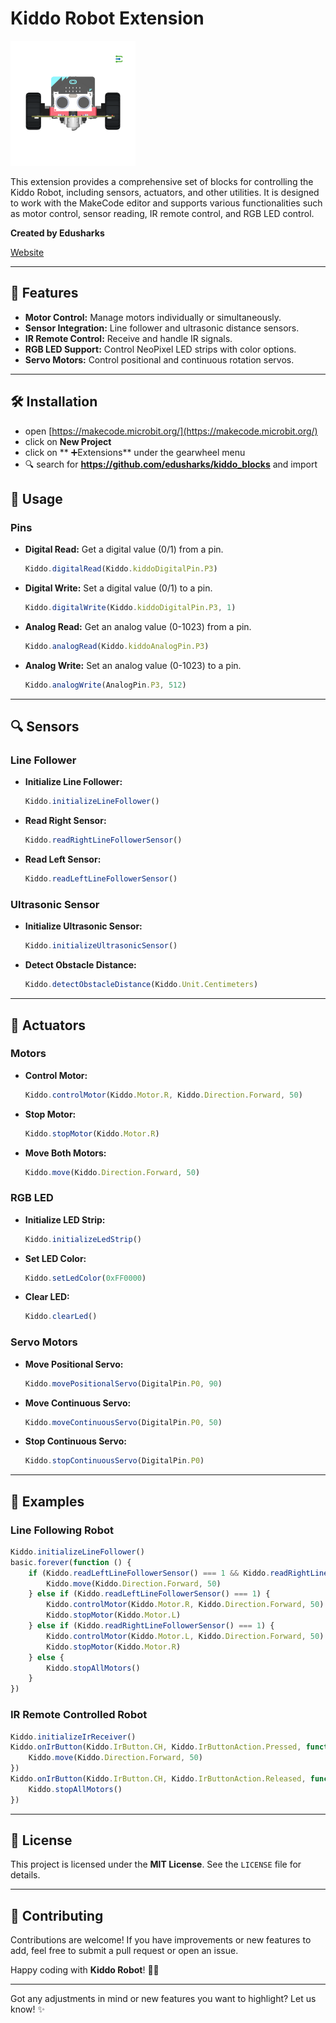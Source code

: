 
# Kiddo Robot Extension

![Kiddo Robot](https://raw.githubusercontent.com/Edusharks/kiddo_blocks/3849ef750b6cd30a110a30ad01959e1b838ea8ac/icon.png)

This extension provides a comprehensive set of blocks for controlling the Kiddo Robot, including sensors, actuators, and other utilities. It is designed to work with the MakeCode editor and supports various functionalities such as motor control, sensor reading, IR remote control, and RGB LED control.

**Created by Edusharks** 

[Website](https://www.edusharks.com/)

---

## 🚀 Features
- **Motor Control:** Manage motors individually or simultaneously.
- **Sensor Integration:** Line follower and ultrasonic distance sensors.
- **IR Remote Control:** Receive and handle IR signals.
- **RGB LED Support:** Control NeoPixel LED strips with color options.
- **Servo Motors:** Control positional and continuous rotation servos.

---

## 🛠️ Installation

* open [https://makecode.microbit.org/](https://makecode.microbit.org/)
* click on **New Project**
* click on ** ➕Extensions** under the gearwheel menu
* 🔍 search for **https://github.com/edusharks/kiddo_blocks** and import


## 📘 Usage

### Pins
- **Digital Read:** Get a digital value (0/1) from a pin.
  ```javascript
  Kiddo.digitalRead(Kiddo.kiddoDigitalPin.P3)
  ```
- **Digital Write:** Set a digital value (0/1) to a pin.
  ```javascript
  Kiddo.digitalWrite(Kiddo.kiddoDigitalPin.P3, 1)
  ```
- **Analog Read:** Get an analog value (0-1023) from a pin.
  ```javascript
  Kiddo.analogRead(Kiddo.kiddoAnalogPin.P3)
  ```
- **Analog Write:** Set an analog value (0-1023) to a pin.
  ```javascript
  Kiddo.analogWrite(AnalogPin.P3, 512)
  ```

---

## 🔍 Sensors

### Line Follower
- **Initialize Line Follower:**
  ```javascript
  Kiddo.initializeLineFollower()
  ```
- **Read Right Sensor:**
  ```javascript
  Kiddo.readRightLineFollowerSensor()
  ```
- **Read Left Sensor:**
  ```javascript
  Kiddo.readLeftLineFollowerSensor()
  ```

### Ultrasonic Sensor
- **Initialize Ultrasonic Sensor:**
  ```javascript
  Kiddo.initializeUltrasonicSensor()
  ```
- **Detect Obstacle Distance:**
  ```javascript
  Kiddo.detectObstacleDistance(Kiddo.Unit.Centimeters)
  ```

---

## 🔧 Actuators

### Motors
- **Control Motor:**
  ```javascript
  Kiddo.controlMotor(Kiddo.Motor.R, Kiddo.Direction.Forward, 50)
  ```
- **Stop Motor:**
  ```javascript
  Kiddo.stopMotor(Kiddo.Motor.R)
  ```
- **Move Both Motors:**
  ```javascript
  Kiddo.move(Kiddo.Direction.Forward, 50)
  ```

### RGB LED
- **Initialize LED Strip:**
  ```javascript
  Kiddo.initializeLedStrip()
  ```
- **Set LED Color:**
  ```javascript
  Kiddo.setLedColor(0xFF0000)
  ```
- **Clear LED:**
  ```javascript
  Kiddo.clearLed()
  ```

### Servo Motors
- **Move Positional Servo:**
  ```javascript
  Kiddo.movePositionalServo(DigitalPin.P0, 90)
  ```
- **Move Continuous Servo:**
  ```javascript
  Kiddo.moveContinuousServo(DigitalPin.P0, 50)
  ```
- **Stop Continuous Servo:**
  ```javascript
  Kiddo.stopContinuousServo(DigitalPin.P0)
  ```

---

## 🚀 Examples

### Line Following Robot
```javascript
Kiddo.initializeLineFollower()
basic.forever(function () {
    if (Kiddo.readLeftLineFollowerSensor() === 1 && Kiddo.readRightLineFollowerSensor() === 1) {
        Kiddo.move(Kiddo.Direction.Forward, 50)
    } else if (Kiddo.readLeftLineFollowerSensor() === 1) {
        Kiddo.controlMotor(Kiddo.Motor.R, Kiddo.Direction.Forward, 50)
        Kiddo.stopMotor(Kiddo.Motor.L)
    } else if (Kiddo.readRightLineFollowerSensor() === 1) {
        Kiddo.controlMotor(Kiddo.Motor.L, Kiddo.Direction.Forward, 50)
        Kiddo.stopMotor(Kiddo.Motor.R)
    } else {
        Kiddo.stopAllMotors()
    }
})
```

### IR Remote Controlled Robot
```javascript
Kiddo.initializeIrReceiver()
Kiddo.onIrButton(Kiddo.IrButton.CH, Kiddo.IrButtonAction.Pressed, function () {
    Kiddo.move(Kiddo.Direction.Forward, 50)
})
Kiddo.onIrButton(Kiddo.IrButton.CH, Kiddo.IrButtonAction.Released, function () {
    Kiddo.stopAllMotors()
})
```

---

## 📝 License
This project is licensed under the **MIT License**. See the `LICENSE` file for details.

---

## 🙌 Contributing
Contributions are welcome! If you have improvements or new features to add, feel free to submit a pull request or open an issue.

Happy coding with **Kiddo Robot**! 🚀🤖

---

Got any adjustments in mind or new features you want to highlight? Let us know! ✨

